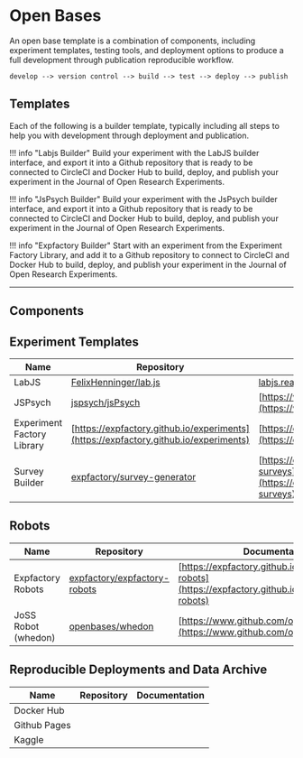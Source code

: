 # Open Bases

An open base template is a combination of components, including experiment
templates, testing tools, and deployment options to produce a full development
through publication reproducible workflow.

```
develop --> version control --> build --> test --> deploy --> publish
```

## Templates

Each of the following is a builder template, typically including all steps to
help you with development through deployment and publication.


!!! info "Labjs Builder"
    Build your experiment with the LabJS builder interface, and export it into a Github 
    repository that is ready to be connected to CircleCI and Docker Hub to build, deploy, 
    and publish your experiment in the Journal of Open Research Experiments.

!!! info "JsPsych Builder"
    Build your experiment with the JsPsych builder interface, and export it into a Github 
    repository that is ready to be connected to CircleCI and Docker Hub to build, deploy, 
    and publish your experiment in the Journal of Open Research Experiments.

!!! info "Expfactory Builder"
    Start with an experiment from the Experiment Factory Library, and add it to a Github
    repository to connect to CircleCI and Docker Hub to build, deploy, 
    and publish your experiment in the Journal of Open Research Experiments.

<hr>

## Components

## Experiment Templates

| Name  | Repository | Documentation |
| ----- | -----------|---------------|
| LabJS | [FelixHenninger/lab.js](https://github.com/FelixHenninger/lab.js)  | [labjs.readthedocs.io](https://labjs.readthedocs.io) |
| JSPsych |[jspsych/jsPsych](https://github.com/jspsych/jsPsych)  | [https://www.jspsych.org/](https://www.jspsych.org/) |
| Experiment Factory Library | [https://expfactory.github.io/experiments](https://expfactory.github.io/experiments) | [https://expfactory.github.io/generate](https://expfactory.github.io/generate) |
| Survey Builder | [expfactory/survey-generator](https://github.com/expfactory/survey-generator) | [https://expfactory.github.io/integration-surveys](https://expfactory.github.io/integration-surveys) |

## Robots

| Name  | Repository | Documentation |
| ----- | -----------|---------------|
| Expfactory Robots | [expfactory/expfactory-robots](https://github.com/expfactory/expfactory-robots)  | [https://expfactory.github.io/integration-robots](https://expfactory.github.io/integration-robots) |
| JoSS Robot (whedon) | [openbases/whedon](https://www.github.com/openbases/whedon) | [https://www.github.com/openbases/whedon](https://www.github.com/openbases/whedon) |


## Reproducible Deployments and Data Archive

| Name  | Repository | Documentation |
| ----- | -----------|---------------|
| Docker Hub ||  |
| Github Pages |  |  |
| Kaggle |  |  |


